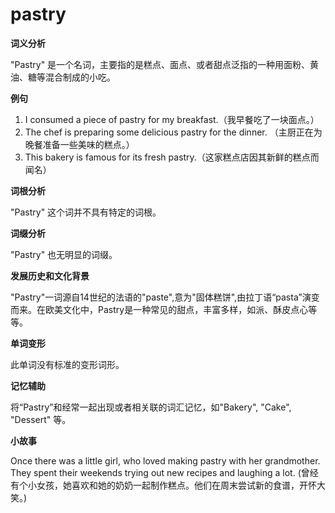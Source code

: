 # pastry

**词义分析**

  

"Pastry" 是一个名词，主要指的是糕点、面点、或者甜点泛指的一种用面粉、黄油、糖等混合制成的小吃。

  

**例句**

  

1.  I consumed a piece of pastry for my breakfast.（我早餐吃了一块面点。）
2.  The chef is preparing some delicious pastry for the dinner. （主厨正在为晚餐准备一些美味的糕点。）
3.  This bakery is famous for its fresh pastry.（这家糕点店因其新鲜的糕点而闻名）

  

**词根分析**

  

"Pastry" 这个词并不具有特定的词根。

  

**词缀分析**

  

"Pastry" 也无明显的词缀。

  

**发展历史和文化背景**

  

"Pastry"一词源自14世纪的法语的"paste",意为"固体糕饼",由拉丁语“pasta”演变而来。在欧美文化中，Pastry是一种常见的甜点，丰富多样，如派、酥皮点心等等。

  

**单词变形**

  

此单词没有标准的变形词形。

  

**记忆辅助**

  

将“Pastry”和经常一起出现或者相关联的词汇记忆，如"Bakery", "Cake", "Dessert" 等。

  

**小故事**

  

Once there was a little girl, who loved making pastry with her grandmother. They spent their weekends trying out new recipes and laughing a lot. (曾经有个小女孩，她喜欢和她的奶奶一起制作糕点。他们在周末尝试新的食谱，开怀大笑。)
